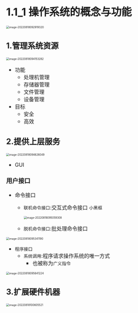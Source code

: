 # 1.1_1 操作系统的概念与功能

<img src="https://cdn.jsdelivr.net/gh/DZX-hhh/Pictures/images/202208180929032.png" alt="image-20220818092919320" style="zoom:50%;" />

## 1.管理系统资源

<img src="https://cdn.jsdelivr.net/gh/DZX-hhh/Pictures/images/202208180941993.png" alt="image-20220818094153282" style="zoom:50%;" />

- 功能
  - 处理机管理
  - 存储器管理
  - 文件管理
  - 设备管理
- 目标
  - 安全
  - 高效

## 2.提供上层服务

<img src="https://cdn.jsdelivr.net/gh/DZX-hhh/Pictures/images/202208180946019.png" alt="image-20220818094626049" style="zoom:50%;" />

- GUI

### 用户接口

- 命令接口

  - `联机命令接口`:交互式命令接口 `小黑框`

    <img src="https://cdn.jsdelivr.net/gh/DZX-hhh/Pictures/images/202208180953253.png" alt="image-20220818095059308" style="zoom:50%;" />

  - `脱机命令接口`:批处理命令接口 

<img src="https://cdn.jsdelivr.net/gh/DZX-hhh/Pictures/images/202208180953915.png" alt="image-20220818095341190" style="zoom:50%;" />

- `程序接口`
  - `系统调用`:程序请求操作系统的唯一方式
    - 也被称为`广义指令`

<img src="https://cdn.jsdelivr.net/gh/DZX-hhh/Pictures/images/202208180956792.png" alt="image-20220818095641224" style="zoom:50%;" />

## 3.扩展硬件机器

<img src="https://cdn.jsdelivr.net/gh/DZX-hhh/Pictures/images/202208181006533.png" alt="image-20220818100605521" style="zoom:50%;" />

